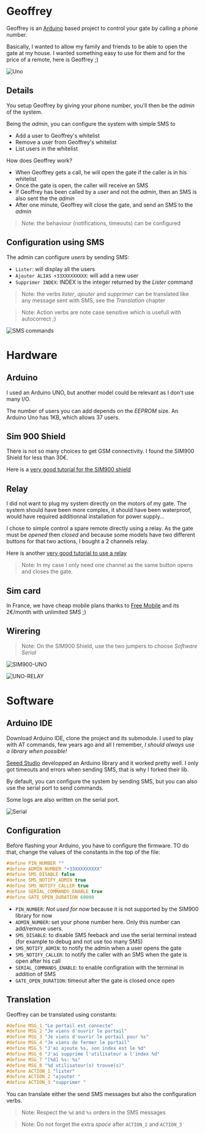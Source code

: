 # Geoffrey

Geoffrey is an [Arduino](https://arduino.cc) based project to control your gate by calling a phone number.

Basically, I wanted to allow my family and friends to be able to open the gate at my house. I wanted something easy to use for them and for the price of a remote, here is Geoffrey ;)

![Uno](images/uno.jpg)

## Details

You setup Geoffrey by giving your phone number, you'll then be the *admin* of the system.

Being the *admin*, you can configure the system with simple SMS to 
- Add a user to Geoffrey's whitelist
- Remove a user from Geoffrey's whitelist
- List users in the whitelist

How does Geoffrey work?
- When Geoffrey gets a call, he will open the gate if the caller is in his whitelist
- Once the gate is open, the caller will receive an SMS
- If Geoffrey has been called by a *user* and not the *admin*, then an SMS is also sent the the *admin*
- After one minute, Geoffrey will close the gate, and send an SMS to the *admin*

> Note: the behaviour (notifications, timeouts) can be configured

## Configuration using SMS

The admin can configure *users* by sending SMS:
- `Lister`: will display all the users
- `Ajouter ALIAS +33XXXXXXXXX`: will add a new user
- `Supprimer INDEX`: INDEX is the integer returned by the *Lister* command

> Note: the verbs *lister*, *ajouter* and *supprimer* can be translated like any message sent with SMS, see the *Translation* chapter

> Note: Action verbs are note case sensitive which is usefull with autocorrect ;)

![SMS commands](images/phone.png)

# Hardware

## Arduino 

I used an Arduino UNO, but another model could be relevant as I don't use many I/O.

The number of users you can add depends on the *EEPROM* size. An Arduino Uno has 1KB, which allows 37 users.

## Sim 900 Shield

There is not so many choices to get GSM connectivity. I found the SIM900 Shield for less than 30€.

Here is a [very good tutorial for the SIM900 shield](https://lastminuteengineers.com/sim900-gsm-shield-arduino-tutorial/)

## Relay

I did not want to plug my system directly on the motors of my gate. The system should have been more complex, it should have been waterproof, would have required additionnal installation for power supply...

I chose to simple control a spare remote directly using a relay.
As the gate must be *opened* then *closed* and because some models have two different buttons for that two actions, I bought a 2 channels relay.

Here is another [very good tutorial to use a relay](https://lastminuteengineers.com/two-channel-relay-module-arduino-tutorial/)

> Note: In my case I only need one channel as the same button opens and closes the gate.

## Sim card

In France, we have cheap mobile plans thanks to [Free Mobile](http://mobile.free.fr/) and its 2€/month with unlimited SMS ;)

## Wirering

> Note: On the SIM900 Shield, use the two jumpers to choose *Software Serial*

![SIM900-UNO](https://lastminuteengineers.com/wp-content/uploads/2018/11/Wiring-SIM900-GSM-GPRS-Shield-with-Arduino-UNO.png)

![UNO-RELAY](https://lastminuteengineers.com/wp-content/uploads/arduino/wiring-relay-module-with-arduino.png)


# Software

## Arduino IDE

Download Arduino IDE, clone the project and its submodule.
I used to play with AT commands, few years ago and all I remember, *I should always use a library when possible!*

[Seeed Studio](https://github.com/Seeed-Studio/GPRS_SIM900) developped an Arduino library and it worked pretty well. I only got timeouts and errors when sending SMS, that is why I forked their lib.

By default, you can configure the system by sending SMS, but you can also use the serial port to send commands.

Some logs are also written on the serial port.

![Serial](images/serial.png)


## Configuration

Before flashing your Arduino, you have to configure the firmware.
TO do that, change the values of the constants in the top of the file:

```c
#define PIN_NUMBER ""
#define ADMIN_NUMBER "+33XXXXXXXXX"
#define SMS_DISABLE false
#define SMS_NOTIFY_ADMIN true
#define SMS_NOTIFY_CALLER true
#define SERIAL_COMMANDS_ENABLE true
#define GATE_OPEN_DURATION 60000
```

- `PIN_NUMBER`: *Not used for now* because it is not supported by the SIM900 library for now
- `ADMIN_NUMBER`: set your phone number here. Only this number can add/remove users.
- `SMS_DISABLE`: to disable SMS feeback and use the serial terminal instead (for example to debug and not use too many SMS)
- `SMS_NOTIFY_ADMIN`: to notify the admin when a user opens the gate
- `SMS_NOTIFY_CALLER`: to notify the caller with an SMS when the gate is open after his call
- `SERIAL_COMMANDS_ENABLE`: to enable configration with the terminal in addition of SMS
- `GATE_OPEN_DURATION`: timeout after the gate is closed once open

## Translation

Geoffrey can be translated using constants:

```c
#define MSG_1 "Le portail est connecte"
#define MSG_2 "Je viens d'ouvrir le portail"
#define MSG_3 "Je viens d'ouvrir le portail pour %s"
#define MSG_4 "Je viens de fermer le portail"
#define MSG_5 "J'ai ajoute %s, son index est le %d"
#define MSG_6 "J'ai supprime l'utilisateur a l'index %d"
#define MSG_7 "[%d] %s: %s"
#define MSG_8 "%d utilisateur(s) trouve(s)"
#define ACTION_1 "lister"
#define ACTION_2 "ajouter "
#define ACTION_3 "supprimer "
```

You can translate either the send SMS messages but also the configuration verbs.

> Note: Respect the `%d` and `%s` orders in the SMS messages

> Note: Do not forget the extra *space* after `ACTION_2` and `ACTION_3`
